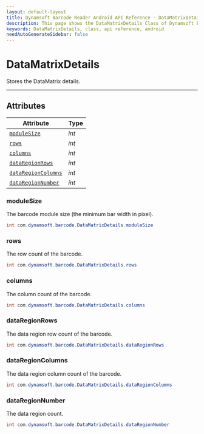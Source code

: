 ```yaml
---
layout: default-layout
title: Dynamsoft Barcode Reader Android API Reference - DataMatrixDetails Class
description: This page shows the DataMatrixDetails Class of Dynamsoft Barcode Reader for Android SDK.
keywords: DataMatrixDetails, class, api reference, android
needAutoGenerateSidebar: false
---
```



# DataMatrixDetails

Stores the DataMatrix details.

---

## Attributes
  
| Attribute | Type |
|---------- | ---- |
| [`moduleSize`](#modulesize) | *int* |
| [`rows`](#rows) | *int* | 
| [`columns`](#columns) | *int* |
| [`dataRegionRows`](#dataregionrows) | *int* | 
| [`dataRegionColumns`](#dataregioncolumns) | *int* |
| [`dataRegionNumber`](#dataregionnumber) | *int* |


### moduleSize

The barcode module size (the minimum bar width in pixel).

```java
int com.dynamsoft.barcode.DataMatrixDetails.moduleSize
```

### rows

The row count of the barcode.

```java
int com.dynamsoft.barcode.DataMatrixDetails.rows
```

### columns

The column count of the barcode.

```java
int com.dynamsoft.barcode.DataMatrixDetails.columns
```

### dataRegionRows 

The data region row count of the barcode.

```java
int com.dynamsoft.barcode.DataMatrixDetails.dataRegionRows
```

### dataRegionColumns

The data region column count of the barcode.

```java
int com.dynamsoft.barcode.DataMatrixDetails.dataRegionColumns
```

### dataRegionNumber

The data region count.

```java
int com.dynamsoft.barcode.DataMatrixDetails.dataRegionNumber
```
